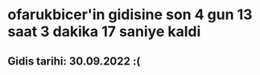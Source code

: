 # ofarukbicer'in gidisine son 4 gun 13 saat 3 dakika 17 saniye kaldi

## Gidis tarihi: 30.09.2022 :(